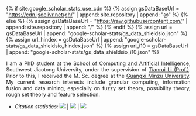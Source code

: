 {% if site.google_scholar_stats_use_cdn %}
{% assign gsDataBaseUrl = "https://cdn.jsdelivr.net/gh/" | append: site.repository | append: "@" %}
{% else %}
{% assign gsDataBaseUrl = "https://raw.githubusercontent.com/" | append: site.repository | append: "/" %}
{% endif %}
{% assign url = gsDataBaseUrl | append: "google-scholar-stats/gs_data_shieldsio.json" %}
{% assign url_hindex = gsDataBaseUrl | append: "google-scholar-stats/gs_data_shieldsio_hindex.json" %}
{% assign url_i10 = gsDataBaseUrl | append: "google-scholar-stats/gs_data_shieldsio_i10.json" %}

<p style="text-align:justify">
<i class="fas fa-quote-left fa-2x fa-pull-left fa-border" aria-hidden="true"></i>
I am a PhD student at the <a href='https://scai.swjtu.edu.cn/web/page-module.html?mid=496DC5D75016E9F1'>School of Computing and Artificial Intelligence</a>, Southwest Jiaotong University, 
under the supervision of <a href='https://faculty.swjtu.edu.cn/litianrui/zh_CN/index.htm'>Tianrui Li (Prof.)</a>. 
Prior to this, I received the M. Sc. degree  at the <a href='https://www.gxmzu.edu.cn/'>Guangxi Minzu University</a>. 
My current research interests include granular computing, information fusion and data mining, especially on fuzzy set theory, 
possibility theory, rough set theory and feature selection. 

<i class="fas fa-quote-right fa-2x fa-pull-right fa-border" aria-hidden="true"></i>
</p>

- <i>Citation statistics:</i>
<a href='[https://www.baidu.com](https://scholar.google.com/citations?user=auw5EKcAAAAJ)'><img src="https://img.shields.io/endpoint?url={{ url | url_encode }}&logo=Google%20Scholar&labelColor=f6f6f6&color=9cf&style=flat&label=citations"></a>
\|
<a href='https://scholar.google.com/citations?user=auw5EKcAAAAJ'><img src="https://img.shields.io/endpoint?url={{ url_hindex | url_encode }}&logo=Google%20Scholar&labelColor=f6f6f6&color=9cf&style=flat&label=h-index"></a>
\|
<a href='https://scholar.google.com/citations?user=auw5EKcAAAAJ'><img src="https://img.shields.io/endpoint?url={{ url_i10 | url_encode }}&logo=Google%20Scholar&labelColor=f6f6f6&color=9cf&style=flat&label=i10-index"></a>
